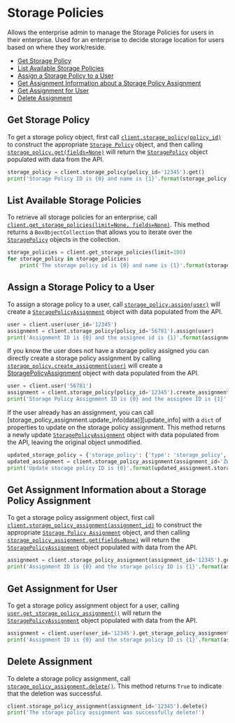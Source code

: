 Storage Policies
================

Allows the enterprise admin to manage the Storage Policies for users in their
enterprise. Used for an enterprise to decide storage location for users based on
where they work/reside. 

<!-- START doctoc generated TOC please keep comment here to allow auto update -->
<!-- DON'T EDIT THIS SECTION, INSTEAD RE-RUN doctoc TO UPDATE -->


- [Get Storage Policy](#get-storage-policy)
- [List Available Storage Policies](#list-available-storage-policies)
- [Assign a Storage Policy to a User](#assign-a-storage-policy-to-a-user)
- [Get Assignment Information about a Storage Policy Assignment](#get-assignment-information-about-a-storage-policy-assignment)
- [Get Assignment for User](#get-assignment-for-user)
- [Delete Assignment](#delete-assignment)

<!-- END doctoc generated TOC please keep comment here to allow auto update -->

Get Storage Policy
------------------

To get a storage policy object, first call [`client.storage_policy(policy_id)`][storage_policy] to construct the 
appropriate [`Storage Policy`][storage_policy_class] object, and then calling [`storage_policy.get(fields=None)`][get] 
will return the [`StoragePolicy`][storage_policy_class] object populated with data from the API.

<!-- sample get_storage_policies_id -->
```python
storage_policy = client.storage_policy(policy_id='12345').get()
print('Storage Policy ID is {0} and name is {1}'.format(storage_policy.id, storage_policy.name))
```

[storage_policy]: https://box-python-sdk.readthedocs.io/en/latest/boxsdk.client.html#boxsdk.client.client.Client.storage_policy
[storage_policy_class]: https://box-python-sdk.readthedocs.io/en/latest/boxsdk.object.html#boxsdk.object.storage_policy.StoragePolicy
[get]: https://box-python-sdk.readthedocs.io/en/latest/boxsdk.object.html#boxsdk.object.base_object.BaseObject.get

List Available Storage Policies
-------------------------------

To retrieve all storage policies for an enterprise, call [`client.get_storage_policies(limit=None, fields=None)`][get_storage_policies]. 
This method returns a `BoxObjectCollection` that allows you to iterate over the [`StoragePolicy`][storage_policy_class] 
objects in the collection.

<!-- sample get_storage_policies -->
```python
storage_policies = client.get_storage_policies(limit=100)
for storage_policy in storage_policies:
    print('The storage policy id is {0} and name is {1}'.format(storage_policy.id, storage_policy.name)))
```

[get_storage_policies]: https://box-python-sdk.readthedocs.io/en/latest/boxsdk.client.html#boxsdk.client.client.Client.get_storage_policies

Assign a Storage Policy to a User
---------------------------------

To assign a storage policy to a user, call [`storage_policy.assign(user)`][assign] will create a 
[`StoragePolicyAssignment`][storage_policy_assignment_class] object with data populated from the API.

<!-- sample post_storage_policy_assignments -->
```python
user = client.user(user_id='12345')
assignment = client.storage_policy(policy_id='56781').assign(user)
print('Assignment ID is {0} and the assignee id is {1}'.format(assignment.id,assignment.assigned_to.id))
```

If you know the user does not have a storage policy assigned you can directly create a storage policy assignment by calling
[`storage_policy.create_assignment(user)`][create_assignment] will create a [StoragePolicyAssignment][storage_policy_assignment_class] 
object with data populated from the API.

```python
user = client.user('56781')
assignment = client.storage_policy(policy_id='12345').create_assignment(user)
print('Storage Policy Assignment ID is {0} and the assignee ID is {1}'.format(assignment.id, assignment.assigned_to.id))
```

If the user already has an assignment, you can call [storage_policy_assignment.update_info(data)][update_info] with a 
`dict` of properties to update on the storage policy assignment. This method returns a newly update 
[`StoragePolicyAssignment`][storage_policy_assignment] object with data populated from the API, leaving the original 
object unmodified.

```python
updated_storage_policy = {'storage_policy': {'type': 'storage_policy', 'id': '12345'}}
updated_assignment = client.storage_policy_assignment(assignment_id='ZW50ZXJwcmldfgeV82MDMwMDQ=').update_info(updated_storage_policy)
print('Update storage policy ID is {0}'.format(updated_assignment.storage_policy.id))
```

[user]: https://box-python-sdk.readthedocs.io/en/latest/boxsdk.client.html#boxsdk.client.client.Client.user
[create_assignment]: https://box-python-sdk.readthedocs.io/en/latest/boxsdk.object.html#boxsdk.object.storage_policy.StoragePolicy.create_assignment
[storage_policy_assignment_class]: https://box-python-sdk.readthedocs.io/en/latest/boxsdk.object.html#boxsdk.object.storage_policy_assignment.StoragePolicyAssignment
[assign]: https://box-python-sdk.readthedocs.io/en/latest/boxsdk.object.html#boxsdk.object.storage_policy.StoragePolicy.assign

Get Assignment Information about a Storage Policy Assignment
------------------------------------------------------------

To get a storage policy assignment object, first call [`client.storage_policy_assignment(assignment_id)`][storage_policy_assignment] 
to construct the appropriate [`Storage Policy Assignment`][storage_policy_assignment_class] object, and then calling 
[`storage_policy_assignment.get(fields=None)`][get] will return the [`StoragePolicyAssignment`][storage_policy_assignment_class] 
object populated with data from the API.

<!-- sample get_storage_policy_assignments_id -->
```python
assignment = client.storage_policy_assignment(assignment_id='12345').get()
print('Assignment ID is {0} and the storage policy ID is {1}'.format(assignment.id, assignment.storage_policy.id))
```

[storage_policy_assignment]: https://box-python-sdk.readthedocs.io/en/latest/boxsdk.client.html#boxsdk.client.client.Client.storage_policy_assignment
[storage_policy_assignment_class]: https://box-python-sdk.readthedocs.io/en/latest/boxsdk.object.html#boxsdk.object.storage_policy_assignment.StoragePolicyAssignment
[get]: https://box-python-sdk.readthedocs.io/en/latest/boxsdk.object.html#boxsdk.object.base_object.BaseObject.get

Get Assignment for User
-------------------------

To get a storage policy assignment object for a user, calling [`user.get_storage_policy_assignment()`][user_assignment] will 
return the [`StoragePolicyAssignment`][storage_policy_assignment_class] object populated with data from the API.

<!-- sample get_storage_policy_assignments -->
```python
assignment = client.user(user_id='12345').get_storage_policy_assignment()
print('Assignment ID is {0} and the storage policy ID is {1}'.format(assignment.id, assignment.storage_policy.id))
```

[user_assignment]: https://box-python-sdk.readthedocs.io/en/latest/boxsdk.object.html#boxsdk.object.user.User.get_storage_policy_assignment
[storage_policy_assignment_class]: https://box-python-sdk.readthedocs.io/en/latest/boxsdk.object.html#boxsdk.object.user.User.get_storage_policy_assignment

Delete Assignment
-----------------

To delete a storage policy assignment, call [`storage_policy_assignment.delete()`][delete]. This method returns `True` 
to indicate that the deletion was successful.

<!-- sample delete_storage_policy_assignments_id -->
```python
client.storage_policy_assignment(assignment_id='12345').delete()
print('The storage policy assignment was successfully delete!')
```

[delete]: https://box-python-sdk.readthedocs.io/en/latest/boxsdk.object.html#boxsdk.object.base_object.BaseObject.delete
